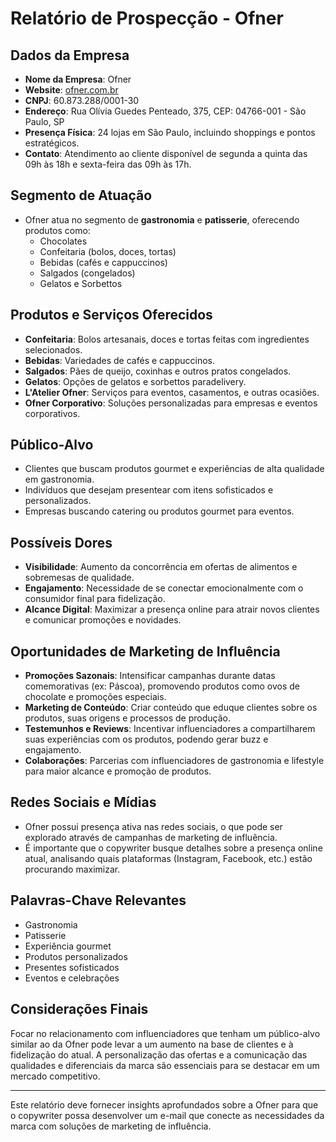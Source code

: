 # Relatório de Prospecção - Ofner

## Dados da Empresa

- **Nome da Empresa**: Ofner
- **Website**: [ofner.com.br](http://www.ofner.com.br)
- **CNPJ**: 60.873.288/0001-30
- **Endereço**: Rua Olívia Guedes Penteado, 375, CEP: 04766-001 - São Paulo, SP
- **Presença Física**: 24 lojas em São Paulo, incluindo shoppings e pontos estratégicos.
- **Contato**: Atendimento ao cliente disponível de segunda a quinta das 09h às 18h e sexta-feira das 09h às 17h.

## Segmento de Atuação
- Ofner atua no segmento de **gastronomia** e **patisserie**, oferecendo produtos como:
  - Chocolates
  - Confeitaria (bolos, doces, tortas)
  - Bebidas (cafés e cappuccinos)
  - Salgados (congelados)
  - Gelatos e Sorbettos
  
## Produtos e Serviços Oferecidos
- **Confeitaria**: Bolos artesanais, doces e tortas feitas com ingredientes selecionados.
- **Bebidas**: Variedades de cafés e cappuccinos.
- **Salgados**: Pães de queijo, coxinhas e outros pratos congelados.
- **Gelatos**: Opções de gelatos e sorbettos paradelivery.
- **L'Atelier Ofner**: Serviços para eventos, casamentos, e outras ocasiões.
- **Ofner Corporativo**: Soluções personalizadas para empresas e eventos corporativos.
  
## Público-Alvo
- Clientes que buscam produtos gourmet e experiências de alta qualidade em gastronomia.
- Indivíduos que desejam presentear com itens sofisticados e personalizados.
- Empresas buscando catering ou produtos gourmet para eventos.

## Possíveis Dores 
- **Visibilidade**: Aumento da concorrência em ofertas de alimentos e sobremesas de qualidade.
- **Engajamento**: Necessidade de se conectar emocionalmente com o consumidor final para fidelização.
- **Alcance Digital**: Maximizar a presença online para atrair novos clientes e comunicar promoções e novidades.

## Oportunidades de Marketing de Influência
- **Promoções Sazonais**: Intensificar campanhas durante datas comemorativas (ex: Páscoa), promovendo produtos como ovos de chocolate e promoções especiais.
- **Marketing de Conteúdo**: Criar conteúdo que eduque clientes sobre os produtos, suas origens e processos de produção.
- **Testemunhos e Reviews**: Incentivar influenciadores a compartilharem suas experiências com os produtos, podendo gerar buzz e engajamento.
- **Colaborações**: Parcerias com influenciadores de gastronomia e lifestyle para maior alcance e promoção de produtos.

## Redes Sociais e Mídias
- Ofner possui presença ativa nas redes sociais, o que pode ser explorado através de campanhas de marketing de influência.
- É importante que o copywriter busque detalhes sobre a presença online atual, analisando quais plataformas (Instagram, Facebook, etc.) estão procurando maximizar.

## Palavras-Chave Relevantes
- Gastronomia
- Patisserie
- Experiência gourmet
- Produtos personalizados
- Presentes sofisticados
- Eventos e celebrações

## Considerações Finais
Focar no relacionamento com influenciadores que tenham um público-alvo similar ao da Ofner pode levar a um aumento na base de clientes e à fidelização do atual. A personalização das ofertas e a comunicação das qualidades e diferenciais da marca são essenciais para se destacar em um mercado competitivo.

---

Este relatório deve fornecer insights aprofundados sobre a Ofner para que o copywriter possa desenvolver um e-mail que conecte as necessidades da marca com soluções de marketing de influência.